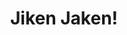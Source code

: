 --- 
title: "Jiken Jaken!"
publishdate: "2018-12-25T16:48:46+02:00"
src: "https://365manga.net/manga/jiken-jaken"
image: "https://data.365manga.net/images/thumbnails/32714-jiken-jaken.jpg"
description: " A beautiful, talented and mystery-loving high school girl and a younger school boy solve mysteries in their day-to-day lives at school."
---